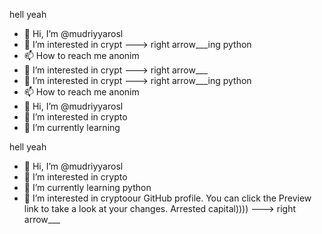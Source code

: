 hell yeah
- 👋 Hi, I’m @mudriyyarosl
- 👀 I’m interested in crypt
---> right arrow___ing python
- 📫 How to reach me anonim
- 👀 I’m interested in crypt
---> right arrow___
- 👀 I’m interested in crypt
---> right arrow___ing python
- 📫 How to reach me anonim
- 👋 Hi, I’m @mudriyyarosl
- 👀 I’m interested in crypto
- 🌱 I’m currently learning

hell yeah
- 👋 Hi, I’m @mudriyyarosl
- 👀 I’m interested in crypto
- 🌱 I’m currently learning python
- 👀 I’m interested in cryptoour GitHub profile.
You can click the Preview link to take a look at your changes.
Arrested capital))))
---> right arrow___
